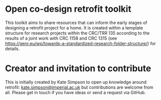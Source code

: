# Open co-design retrofit toolkit

This toolkit aims to share resources that can inform the early stages of designing a retrofit project for a home. It is created within a template structure for research projects within the CRC/TRR 135 according to the results of a joint work with CRC 1158 and CRC 1315 (see https://genr.eu/wp/towards-a-standardized-research-folder-structure/) for details.

# Creator and invitation to contribute

This is initially created by Kate Simpson to open up knowledge around retrofit: kate.simpson@imperial.ac.uk but contributions are welcome from all. Please get in touch if you have ideas or send a request via GitHub.

